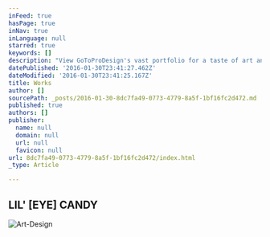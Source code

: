 ```yaml
---
inFeed: true
hasPage: true
inNav: true
inLanguage: null
starred: true
keywords: []
description: "View GoToProDesign's vast portfolio for a taste of art and design | Feel free to browse through the pages of works | I love what I do!"
datePublished: '2016-01-30T23:41:27.462Z'
dateModified: '2016-01-30T23:41:25.167Z'
title: Works
author: []
sourcePath: _posts/2016-01-30-8dc7fa49-0773-4779-8a5f-1bf16fc2d472.md
published: true
authors: []
publisher:
  name: null
  domain: null
  url: null
  favicon: null
url: 8dc7fa49-0773-4779-8a5f-1bf16fc2d472/index.html
_type: Article

---
```

## LIL' \[EYE\] CANDY
![Art-Design](https://s3-us-west-2.amazonaws.com/the-grid-img/p/cbba047b15d76489d025fe2da957b744f5196802.jpg)